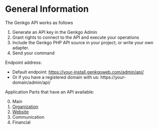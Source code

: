 General Information
==================

The Genkgo API works as follows

1. Generate an API key in the Genkgo Admin
2. Grant rights to connect to the API and execute your operations
3. Include the Genkgo PHP API source in your project; or write your own adapter.
4. Send your command

Endpoint address:
- Default endpoint: https://your-install.genkgoweb.com/admin/api/
- Or if you have a registered  domain with us: https://your-domain/admin/api/
	
Application Parts that have an API available:

0. Main
1. [Organization](organization.md)
2. [Website](site.md)
3. Communication
4. Financial

